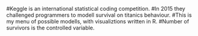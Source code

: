 #Keggle is an international statistical coding competition.
#In 2015 they challenged programmers to modell survival on titanics behaviour.
#This is my menu of possible modells, with visualiztions written in R.
#Number of survivors is the controlled variable.
